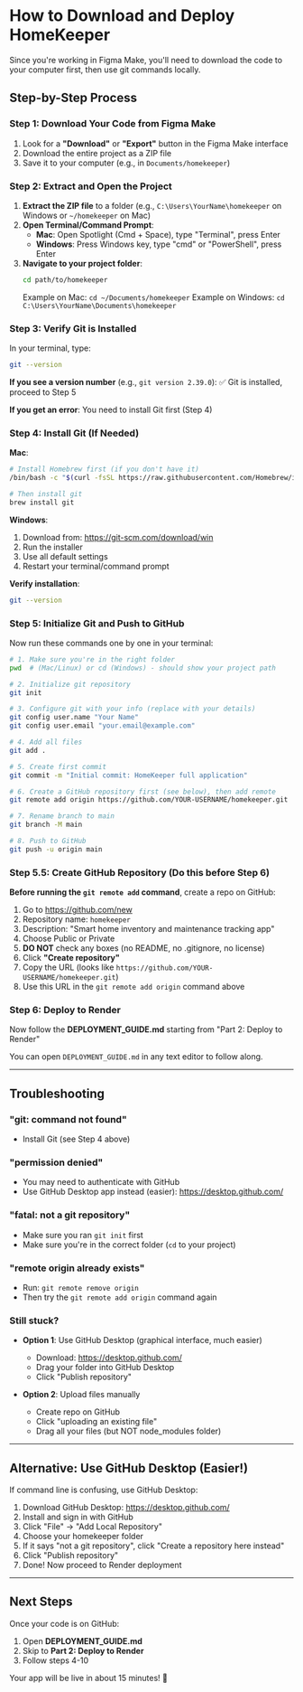 # How to Download and Deploy HomeKeeper

Since you're working in Figma Make, you'll need to download the code to your computer first, then use git commands locally.

## Step-by-Step Process

### Step 1: Download Your Code from Figma Make

1. Look for a **"Download"** or **"Export"** button in the Figma Make interface
2. Download the entire project as a ZIP file
3. Save it to your computer (e.g., in `Documents/homekeeper`)

### Step 2: Extract and Open the Project

1. **Extract the ZIP file** to a folder (e.g., `C:\Users\YourName\homekeeper` on Windows or `~/homekeeper` on Mac)
2. **Open Terminal/Command Prompt**:
   - **Mac**: Open Spotlight (Cmd + Space), type "Terminal", press Enter
   - **Windows**: Press Windows key, type "cmd" or "PowerShell", press Enter
3. **Navigate to your project folder**:
   ```bash
   cd path/to/homekeeper
   ```
   Example on Mac: `cd ~/Documents/homekeeper`
   Example on Windows: `cd C:\Users\YourName\Documents\homekeeper`

### Step 3: Verify Git is Installed

In your terminal, type:
```bash
git --version
```

**If you see a version number** (e.g., `git version 2.39.0`): ✅ Git is installed, proceed to Step 5

**If you get an error**: You need to install Git first (Step 4)

### Step 4: Install Git (If Needed)

**Mac**:
```bash
# Install Homebrew first (if you don't have it)
/bin/bash -c "$(curl -fsSL https://raw.githubusercontent.com/Homebrew/install/HEAD/install.sh)"

# Then install git
brew install git
```

**Windows**:
1. Download from: https://git-scm.com/download/win
2. Run the installer
3. Use all default settings
4. Restart your terminal/command prompt

**Verify installation**:
```bash
git --version
```

### Step 5: Initialize Git and Push to GitHub

Now run these commands one by one in your terminal:

```bash
# 1. Make sure you're in the right folder
pwd  # (Mac/Linux) or cd (Windows) - should show your project path

# 2. Initialize git repository
git init

# 3. Configure git with your info (replace with your details)
git config user.name "Your Name"
git config user.email "your.email@example.com"

# 4. Add all files
git add .

# 5. Create first commit
git commit -m "Initial commit: HomeKeeper full application"

# 6. Create a GitHub repository first (see below), then add remote
git remote add origin https://github.com/YOUR-USERNAME/homekeeper.git

# 7. Rename branch to main
git branch -M main

# 8. Push to GitHub
git push -u origin main
```

### Step 5.5: Create GitHub Repository (Do this before Step 6)

**Before running the `git remote add` command**, create a repo on GitHub:

1. Go to https://github.com/new
2. Repository name: `homekeeper`
3. Description: "Smart home inventory and maintenance tracking app"
4. Choose Public or Private
5. **DO NOT** check any boxes (no README, no .gitignore, no license)
6. Click **"Create repository"**
7. Copy the URL (looks like `https://github.com/YOUR-USERNAME/homekeeper.git`)
8. Use this URL in the `git remote add origin` command above

### Step 6: Deploy to Render

Now follow the **DEPLOYMENT_GUIDE.md** starting from "Part 2: Deploy to Render"

You can open `DEPLOYMENT_GUIDE.md` in any text editor to follow along.

---

## Troubleshooting

### "git: command not found"
- Install Git (see Step 4 above)

### "permission denied"
- You may need to authenticate with GitHub
- Use GitHub Desktop app instead (easier): https://desktop.github.com/

### "fatal: not a git repository"
- Make sure you ran `git init` first
- Make sure you're in the correct folder (`cd` to your project)

### "remote origin already exists"
- Run: `git remote remove origin`
- Then try the `git remote add origin` command again

### Still stuck?
- **Option 1**: Use GitHub Desktop (graphical interface, much easier)
  - Download: https://desktop.github.com/
  - Drag your folder into GitHub Desktop
  - Click "Publish repository"
  
- **Option 2**: Upload files manually
  - Create repo on GitHub
  - Click "uploading an existing file"
  - Drag all your files (but NOT node_modules folder)

---

## Alternative: Use GitHub Desktop (Easier!)

If command line is confusing, use GitHub Desktop:

1. Download GitHub Desktop: https://desktop.github.com/
2. Install and sign in with GitHub
3. Click "File" → "Add Local Repository"
4. Choose your homekeeper folder
5. If it says "not a git repository", click "Create a repository here instead"
6. Click "Publish repository" 
7. Done! Now proceed to Render deployment

---

## Next Steps

Once your code is on GitHub:
1. Open **DEPLOYMENT_GUIDE.md**
2. Skip to **Part 2: Deploy to Render**
3. Follow steps 4-10

Your app will be live in about 15 minutes! 🚀
